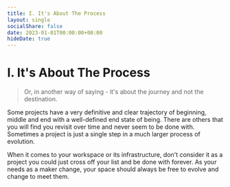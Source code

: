 ```yaml
---
title: I. It's About The Process
layout: single
socialShare: false
date: 2023-01-01T00:00:00+00:00
hideDate: true
---
```

<!--more-->

# I. It's About The Process

> Or, in another way of saying - it's about the journey and not the destination.


Some projects have a very definitive and clear trajectory of beginning, middle and end with a well-defined end state of being.  There are others that you will find you revisit over time and never seem to be done with.  Sometimes a project is just a single step in a much larger process of evolution.

When it comes to your workspace or its infrastructure, don't consider it as a project you could just cross off your list and be done with forever.  As your needs as a maker change, your space should always be free to evolve and change to meet them.
